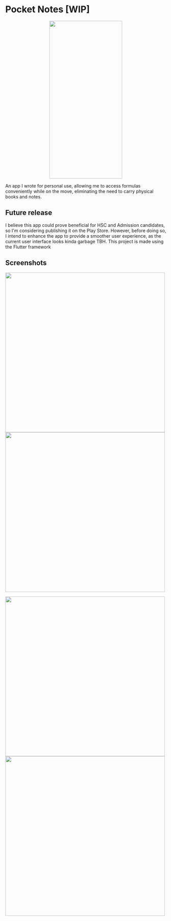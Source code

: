 # Pocket Notes [WIP]
<p align="center">
<img align="center" src="images/Screenshot_1.png" width= 228 height= 494 >
</p>
An app I wrote for personal use, allowing me to access formulas conveniently while on the move, eliminating the need to carry physical books and notes.

## Future release
I believe this app could prove beneficial for HSC and Admission candidates, so I'm considering publishing it on the Play Store. However, before doing so, I intend to enhance the app to provide a smoother user experience, as the current user interface looks kinda garbage TBH. This project is made using the Flutter framework

## Screenshots
<p float="center">
  <img src="images/Screenshot_2.png" width="500" />
  <img src="images/Screenshot_3.png" width="500" />
</p>
<p float="center">
  <img src="images/Screenshot_4.png" width="500" />
  <img src="images/Screenshot_5.png" width="500" />
</p>
